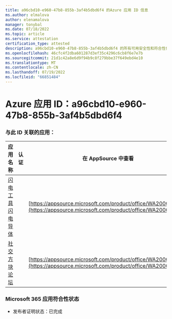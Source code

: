 ```yaml
---
title: a96cbd10-e960-47b8-855b-3af4b5dbd6f4 的Azure 应用 ID 信息
ms.author: elmalova
author: elenamalova
manager: tonybal
ms.date: 07/18/2022
ms.topic: article
ms.service: attestation
certification_type: attested
description: a96cbd10-e960-47b8-855b-3af4b5dbd6f4 的所有可用安全性和符合性信息。
ms.openlocfilehash: 46cfc4f2dba601287d3ef35c4296c6cb8f6e7e7b
ms.sourcegitcommit: 21d1c42a8e6d9f94b9c8f279bbe37f649ebd4e10
ms.translationtype: MT
ms.contentlocale: zh-CN
ms.lasthandoff: 07/19/2022
ms.locfileid: "66851484"
---
```

# <a name="azure-app-id-a96cbd10-e960-47b8-855b-3af4b5dbd6f4"></a>Azure 应用 ID：a96cbd10-e960-47b8-855b-3af4b5dbd6f4


### <a name="apps-associated-with-this-id"></a>与此 ID 关联的应用：
| **应用名称** | **认证** | **在 AppSource 中查看** |
|--------------|---------------|-----------------------|
| [闪电工具闪电导体](../forward/WA200001926.md) |  | [https://appsource.microsoft.com/product/office/WA200001926](https://appsource.microsoft.com/product/office/WA200001926) |
| [社交方块论坛](../forward/WA200001925.md) |  | [https://appsource.microsoft.com/product/office/WA200001925](https://appsource.microsoft.com/product/office/WA200001925) |

### <a name="microsoft-365-app-compliance-status"></a>Microsoft 365 应用符合性状态
- 发布者证明状态：已完成
